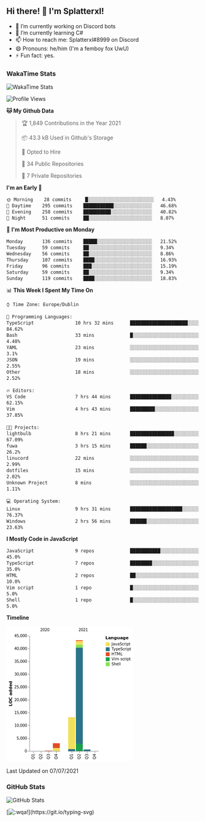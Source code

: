 ## Hi there! 👋 I'm Splatterxl!

- 🔭 I’m currently working on Discord bots
- 🌱 I’m currently learning C#
- 📫 How to reach me: Splatterxl#8999 on Discord
- 😄 Pronouns: he/him (I'm a femboy fox UwU)
- ⚡ Fun fact: yes.

### WakaTime Stats
![WakaTime Stats](https://wakatime.com/share/@Splatterxl/3171b454-6d7f-4cf9-91d7-768613f3b8c2.svg)
<!--START_SECTION:waka-->
![Profile Views](http://img.shields.io/badge/Profile%20Views-14-blue)

**🐱 My Github Data** 

> 🏆 1,849 Contributions in the Year 2021
 > 
> 📦 43.3 kB Used in Github's Storage 
 > 
> 💼 Opted to Hire
 > 
> 📜 34 Public Repositories 
 > 
> 🔑 7 Private Repositories  
 > 
**I'm an Early 🐤** 

```text
🌞 Morning    28 commits     █░░░░░░░░░░░░░░░░░░░░░░░░   4.43% 
🌆 Daytime    295 commits    ███████████░░░░░░░░░░░░░░   46.68% 
🌃 Evening    258 commits    ██████████░░░░░░░░░░░░░░░   40.82% 
🌙 Night      51 commits     ██░░░░░░░░░░░░░░░░░░░░░░░   8.07%

```
📅 **I'm Most Productive on Monday** 

```text
Monday       136 commits    █████░░░░░░░░░░░░░░░░░░░░   21.52% 
Tuesday      59 commits     ██░░░░░░░░░░░░░░░░░░░░░░░   9.34% 
Wednesday    56 commits     ██░░░░░░░░░░░░░░░░░░░░░░░   8.86% 
Thursday     107 commits    ████░░░░░░░░░░░░░░░░░░░░░   16.93% 
Friday       96 commits     ███░░░░░░░░░░░░░░░░░░░░░░   15.19% 
Saturday     59 commits     ██░░░░░░░░░░░░░░░░░░░░░░░   9.34% 
Sunday       119 commits    ████░░░░░░░░░░░░░░░░░░░░░   18.83%

```


📊 **This Week I Spent My Time On** 

```text
⌚︎ Time Zone: Europe/Dublin

💬 Programming Languages: 
TypeScript               10 hrs 32 mins      █████████████████████░░░░   84.62% 
Bash                     33 mins             █░░░░░░░░░░░░░░░░░░░░░░░░   4.48% 
YAML                     23 mins             ░░░░░░░░░░░░░░░░░░░░░░░░░   3.1% 
JSON                     19 mins             ░░░░░░░░░░░░░░░░░░░░░░░░░   2.55% 
Other                    18 mins             ░░░░░░░░░░░░░░░░░░░░░░░░░   2.52%

🔥 Editors: 
VS Code                  7 hrs 44 mins       ███████████████░░░░░░░░░░   62.15% 
Vim                      4 hrs 43 mins       █████████░░░░░░░░░░░░░░░░   37.85%

🐱‍💻 Projects: 
lightbulb                8 hrs 21 mins       ████████████████░░░░░░░░░   67.09% 
fuwa                     3 hrs 15 mins       ██████░░░░░░░░░░░░░░░░░░░   26.2% 
linucord                 22 mins             ░░░░░░░░░░░░░░░░░░░░░░░░░   2.99% 
dotfiles                 15 mins             ░░░░░░░░░░░░░░░░░░░░░░░░░   2.02% 
Unknown Project          8 mins              ░░░░░░░░░░░░░░░░░░░░░░░░░   1.11%

💻 Operating System: 
Linux                    9 hrs 31 mins       ███████████████████░░░░░░   76.37% 
Windows                  2 hrs 56 mins       ██████░░░░░░░░░░░░░░░░░░░   23.63%

```

**I Mostly Code in JavaScript** 

```text
JavaScript               9 repos             ███████████░░░░░░░░░░░░░░   45.0% 
TypeScript               7 repos             ████████░░░░░░░░░░░░░░░░░   35.0% 
HTML                     2 repos             ██░░░░░░░░░░░░░░░░░░░░░░░   10.0% 
Vim script               1 repo              █░░░░░░░░░░░░░░░░░░░░░░░░   5.0% 
Shell                    1 repo              █░░░░░░░░░░░░░░░░░░░░░░░░   5.0%

```


**Timeline**

![Chart not found](https://raw.githubusercontent.com/nearlySplat/nearlySplat/master/charts/bar_graph.png) 


 Last Updated on 07/07/2021
<!--END_SECTION:waka-->


### GitHub Stats
![GitHub Stats](https://github-readme-stats.vercel.app/api?username=nearlySplat&count_private=true&show_icons=true&theme=dark)

[![:wqa!](https://readme-typing-svg.herokuapp.com?font=Fira+Code&color=000000&center=true&vCenter=true&lines=%3Awqa!)](https://git.io/typing-svg)
